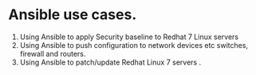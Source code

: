 # Ansible use cases.
1. Using Ansible to apply Security baseline to Redhat 7 Linux servers
2. Using Ansible  to push configuration  to network devices etc switches, firewall and routers.
3. Using Ansible  to patch/update  Redhat  Linux 7 servers .
